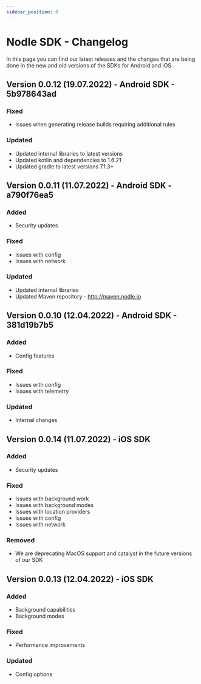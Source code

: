 ```yaml
---
sidebar_position: 8
---
```


# Nodle SDK - Changelog

In this page you can find our latest releases and the changes that are being done in the new and old versions of the SDKs for Android and iOS

## Version 0.0.12 (19.07.2022) - Android SDK - 5b978643ad
### Fixed
- Issues when generating release builds requiring additional rules
### Updated
- Updated internal libraries to latest versions
- Updated kotlin and dependencies to 1.6.21
- Updated gradle to latest versions 7.1.3+

## Version 0.0.11 (11.07.2022) - Android SDK - a790f76ea5
### Added
- Security updates
### Fixed
- Issues with config
- Issues with network
### Updated
- Updated internal libraries 
- Updated Maven repository - http://maven.nodle.io

## Version 0.0.10 (12.04.2022) - Android SDK - 381d19b7b5
### Added
- Config features
### Fixed
- Issues with config
- Issues with telemetry
### Updated
- Internal changes

## Version 0.0.14 (11.07.2022) - iOS SDK
### Added
- Security updates
### Fixed
- Issues with background work
- Issues with background modes
- Issues with location providers
- Issues with config
- Issues with network
### Removed
- We are deprecating MacOS support and catalyst in the future versions of our SDK

## Version 0.0.13 (12.04.2022) - iOS SDK
### Added
- Background capabilities
- Background modes
### Fixed
- Performance improvements
### Updated
- Config options
